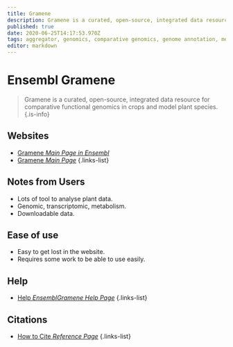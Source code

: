 ```yaml
---
title: Gramene
description: Gramene is a curated, open-source, integrated data resource for comparative functional genomics in crops and model plant species.
published: true
date: 2020-06-25T14:17:53.970Z
tags: aggregator, genomics, comparative genomics, genome annotation, metabolism, plant
editor: markdown
---
```


# Ensembl Gramene

> Gramene is a curated, open-source, integrated data resource for comparative functional genomics in crops and model plant species.
{.is-info}

 

## Websites

- [Gramene *Main Page in Ensembl*](http://ensembl.gramene.org/genome_browser/index.html)
- [Gramene *Main Page*](http://www.gramene.org/)
{.links-list}

## Notes from Users
- Lots of tool to analyse plant data.
- Genomic, transcriptomic, metabolism. 
- Downloadable data.


## Ease of use
- Easy to get lost in the website.
- Requires some work to  be able to use easily.

## Help
- [Help *EnsemblGramene Help Page*](http://ensembl.gramene.org/info/website/index.html)
{.links-list}

## Citations

- [How to Cite *Reference Page*](http://www.gramene.org/cite)
{.links-list}

 